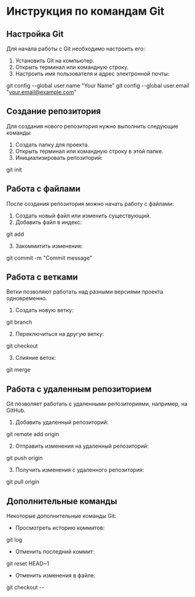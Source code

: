 # Инструкция по командам Git

## Настройка Git

Для начала работы с Git необходимо настроить его:

1. Установить Git на компьютер.
2. Открыть терминал или командную строку.
3. Настроить имя пользователя и адрес электронной почты:


git config --global user.name "Your Name"
git config --global user.email "your.email@example.com"


## Создание репозитория

Для создания нового репозитория нужно выполнить следующие команды:

1. Создать папку для проекта.
2. Открыть терминал или командную строку в этой папке.
3. Инициализировать репозиторий:


git init


## Работа с файлами

После создания репозитория можно начать работу с файлами:

1. Создать новый файл или изменить существующий.
2. Добавить файл в индекс:


git add <filename>


3. Закоммитить изменения:


git commit -m "Commit message"


## Работа с ветками

Ветки позволяют работать над разными версиями проекта одновременно.

1. Создать новую ветку:


git branch <branchname>


2. Переключиться на другую ветку:


git checkout <branchname>


3. Слияние веток:


git merge <branchname>


## Работа с удаленным репозиторием

Git позволяет работать с удаленными репозиториями, например, на GitHub.

1. Добавить удаленный репозиторий:


git remote add origin <remote repository URL>


2. Отправить изменения на удаленный репозиторий:


git push origin <branchname>


3. Получить изменения с удаленного репозитория:


git pull origin <branchname>


## Дополнительные команды

Некоторые дополнительные команды Git:

- Просмотреть историю коммитов:


git log


- Отменить последний коммит:


git reset HEAD~1


- Отменить изменения в файле:


git checkout -- <filename>
